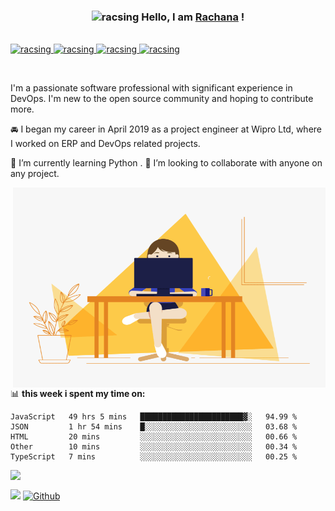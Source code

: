 ### <p align="center"><img alt="racsing" width="40px" src="https://raw.githubusercontent.com/nixin72/nixin72/master/wave.gif" /> Hello, I am [Rachana](https://racsing.github.io) ! 
<br/>
<a href="https://linkedin.com/in/racsing">
 <img src="https://cdn.jsdelivr.net/npm/simple-icons@v3/icons/linkedin.svg" alt="racsing" width="22px">
</a>
<a href="mailto:rachanas.work@gmail.com"> 
 <img src="https://cdn.jsdelivr.net/npm/simple-icons@v3/icons/gmail.svg" alt="racsing" width="22px">
</a>
<a href="https://twitter.com/_racsing">
 <img src="https://cdn.jsdelivr.net/npm/simple-icons@v3/icons/twitter.svg" alt="racsing" width="22px"> 
</a>
<a href="https://instagram.com/_racsing">
 <img src="https://cdn.jsdelivr.net/npm/simple-icons@v3/icons/instagram.svg" alt="racsing" width="22px"> 
</a>
</p>

<br/>


I'm a passionate software professional with significant experience in DevOps. I'm new to the open source community and hoping to contribute more.

🚘 I began my career in April 2019 as a project engineer at Wipro Ltd, where I worked on ERP and DevOps related projects.

🌱 I’m currently learning Python . 
👯 I’m looking to collaborate with anyone on any project.

 <img align="right" alt="GIF" src="code.gif?raw=true" width="500" height="320" />

📊 **this week i spent my time on:**
<!--START_SECTION:waka-->
```text
JavaScript   49 hrs 5 mins   ███████████████████████▓░   94.99 % 
JSON         1 hr 54 mins    █░░░░░░░░░░░░░░░░░░░░░░░░   03.68 % 
HTML         20 mins         ░░░░░░░░░░░░░░░░░░░░░░░░░   00.66 % 
Other        10 mins         ░░░░░░░░░░░░░░░░░░░░░░░░░   00.34 % 
TypeScript   7 mins          ░░░░░░░░░░░░░░░░░░░░░░░░░   00.25 % 
```
<!--END_SECTION:waka-->

<div>
<a href="https://github-readme-stats.vercel.app/api?username=racsing&theme=gotham"><img  align="left" src="https://github-readme-stats.vercel.app/api?username=racsing&count_private=true&show_icons=true&theme=gotham" />
</a>
<!--
<a href="https://github-readme-stats.vercel.app/api/top-langs/?username=racsing&hide=php&theme=gotham">
  <img align="left" src="https://github-readme-stats.vercel.app/api/top-langs/?username=racsing&hide=php&theme=gotham"/>
</a>
-->
</div>
<br/>

![](https://visitor-badge.laobi.icu/badge?page_id=racsing.racsing) [![Github](https://img.shields.io/github/followers/racsing?label=Followers&logo=Github)](https://github.com/racsing)
